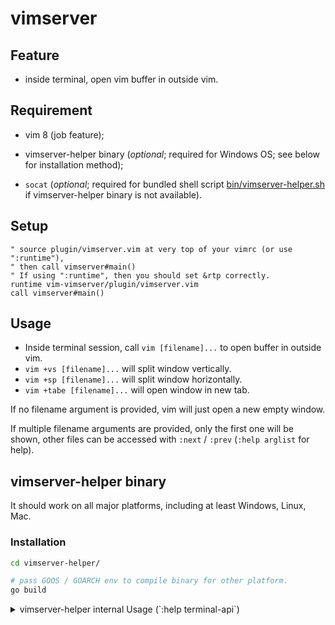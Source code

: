 # vimserver

## Feature
- inside terminal, open vim buffer in outside vim.

## Requirement
- vim 8 (job feature);

- vimserver-helper binary (*optional*; required for Windows OS; see below for
  installation method);

- `socat` (*optional*; required for bundled shell script
  [bin/vimserver-helper.sh](bin/vimserver-helper.sh) if vimserver-helper
binary is not available).

## Setup
```vim
" source plugin/vimserver.vim at very top of your vimrc (or use ":runtime"),
" then call vimserver#main()
" If using ":runtime", then you should set &rtp correctly.
runtime vim-vimserver/plugin/vimserver.vim
call vimserver#main()
```

## Usage
- Inside terminal session, call `vim [filename]...` to open buffer in outside
  vim.
- `vim +vs [filename]...` will split window vertically.
- `vim +sp [filename]...` will split window horizontally.
- `vim +tabe [filename]...` will open window in new tab.

If no filename argument is provided, vim will just open a new empty window.

If multiple filename arguments are provided, only the first one will be shown,
other files can be accessed with `:next` / `:prev` (`:help arglist` for help).

## vimserver-helper binary
It should work on all major platforms, including at least Windows, Linux, Mac.

### Installation

```sh
cd vimserver-helper/

# pass GOOS / GOARCH env to compile binary for other platform.
go build
```

<details>
<summary>
vimserver-helper internal Usage (`:help terminal-api`)
</summary>

```sh
# server
$0 {server_filename} listen

# client (terminal-api style)
$0 {server_filename} {funcname} [args...]
# client (use stdin as raw params)
$0 {server_filename}
```

- Since vimserver sets `VIMSERVER_BIN` environment variable, you can replace
  `$0` above with `"$VIMSERVER_BIN"`.

- Replace `{server_filename}` with `$VIMSERVER_ID`.

- For terminal-api style client (bundled shell script), `jq` is required.

TODO: allow passing non-string argument in terminal-api mode.

</details>
